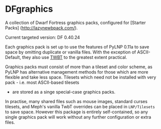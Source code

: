 DFgraphics
==========

A collection of Dwarf Fortress graphics packs, configured for [Starter Packs]
(http://lazynewbpack.com/).

Current targeted version:  DF 0.40.24

Each graphics pack is set up to use the features of PyLNP 0.11a to save space by
omitting duplicate or vanilla files.  With the exception of ASCII-Default, they
also use [TWBT](https://github.com/mifki/df-twbt) to the greatest extent practical.

Graphics packs must consist of more than a tileset and color scheme, as PyLNP has
alternative management methods for those which are more flexible and take less space.
Tilesets which need not be installed with very pack - i.e. most ASCII-based tilesets
- are stored as a singe special-case graphics packs.

In practise, many shared files such as mouse images, standard curses tilesets,
and Meph's vanilla TwbT overrides can be placed in `LNP/Tilesets` to save space.
However this package is entirely self-contained, so any single graphics pack
will work without any further configuration or extra files.
